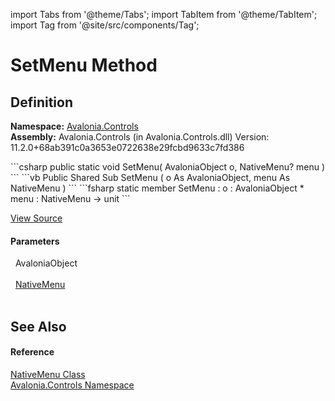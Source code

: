import Tabs from '@theme/Tabs'; 
import TabItem from '@theme/TabItem'; 
import Tag from '@site/src/components/Tag'; 

# SetMenu Method




## Definition
**Namespace:** <a href="N_Avalonia_Controls">Avalonia.Controls</a>  
**Assembly:** Avalonia.Controls (in Avalonia.Controls.dll) Version: 11.2.0+68ab391c0a3653e0722638e29fcbd9633c7fd386

<Tabs groupId="api-code-preview">
<TabItem value="csharp" label="C#">
```csharp
public static void SetMenu(
	AvaloniaObject o,
	NativeMenu? menu
)
```
</TabItem>
<TabItem value="vb" label="VB">
```vb
Public Shared Sub SetMenu ( 
	o As AvaloniaObject,
	menu As NativeMenu
)
```
</TabItem>
<TabItem value="fsharp" label="F#">
```fsharp
static member SetMenu : 
        o : AvaloniaObject * 
        menu : NativeMenu -> unit 
```
</TabItem>
</Tabs>



<a href="https://github.com/AvaloniaUI/Avalonia/tree/master/srcAvalonia.Controls/NativeMenu.Export.cs#L57" title="View the source code">View Source</a>



#### Parameters
<dl><dt>  AvaloniaObject</dt><dd> </dd><dt>  <a href="T_Avalonia_Controls_NativeMenu">NativeMenu</a></dt><dd> </dd></dl>

## See Also


#### Reference
<a href="T_Avalonia_Controls_NativeMenu">NativeMenu Class</a>  
<a href="N_Avalonia_Controls">Avalonia.Controls Namespace</a>  
